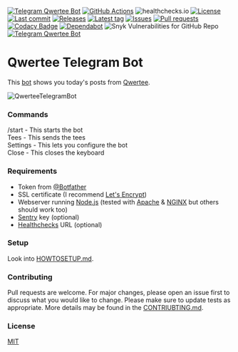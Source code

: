 [![Telegram Qwertee Bot](https://img.shields.io/badge/Telegram-Bot-blue?logo=telegram)](https://t.me/AwesomeQwerteeBot)
[![GitHub Actions](https://github.com/Crazy-Marvin/QwerteeTelegramBot/actions/workflows/ci.yml/badge.svg)](https://github.com/Crazy-Marvin/QwerteeTelegramBot/actions/workflows/ci.yml)
![healthchecks.io](https://img.shields.io/endpoint?url=https%3A%2F%2Fhealthchecks.io%2Fbadge%2F396c7d03-faf7-4562-9f83-1194d0%2FI1QbwtCZ%2FQwertee.shields)
[![License](https://img.shields.io/github/license/Crazy-Marvin/QwerteeTelegramBot)](https://github.com/Crazy-Marvin/QwerteeTelegramBot/blob/trunk/LICENSE)
[![Last commit](https://img.shields.io/github/last-commit/Crazy-Marvin/QwerteeTelegramBot.svg?style=flat)](https://github.com/Crazy-Marvin/QwerteeTelegramBot/commits)
[![Releases](https://img.shields.io/github/downloads/Crazy-Marvin/QwerteeTelegramBot/total.svg?style=flat)](https://github.com/Crazy-Marvin/QwerteeTelegramBot/releases)
[![Latest tag](https://img.shields.io/github/tag/Crazy-Marvin/QwerteeTelegramBot.svg?style=flat)](https://github.com/Crazy-Marvin/QwerteeTelegramBot/tags)
[![Issues](https://img.shields.io/github/issues/Crazy-Marvin/QwerteeTelegramBot.svg?style=flat)](https://github.com/Crazy-Marvin/QwerteeTelegramBot/issues)
[![Pull requests](https://img.shields.io/github/issues-pr/Crazy-Marvin/QwerteeTelegramBot.svg?style=flat)](https://github.com/Crazy-Marvin/QwerteeTelegramBot/pulls)
[![Codacy Badge](https://app.codacy.com/project/badge/Grade/d6eb9ee5488548dca0536ecd93e16ae0)](https://www.codacy.com/gh/Crazy-Marvin/QwerteeTelegramBot/dashboard?utm_source=github.com&amp;utm_medium=referral&amp;utm_content=Crazy-Marvin/QwerteeTelegramBot&amp;utm_campaign=Badge_Grade)
[![Dependabot](https://badgen.net/badge/icon/dependabot?icon=dependabot&label)](https://python.org/)
![Snyk Vulnerabilities for GitHub Repo](https://img.shields.io/snyk/vulnerabilities/github/Crazy-Marvin/QwerteeTelegramBot)
[![Telegram Qwertee Bot](https://img.shields.io/badge/Node.js-green?logo=nodedotjs)](https://t.me/AwesomeQwerteeBot)

# Qwertee Telegram Bot

This [bot](http://t.me/AwesomeQwerteeBot) shows you today's posts from [Qwertee](https://www.qwertee.com/r/63ab80873f). 

![QwerteeTelegramBot](https://user-images.githubusercontent.com/15004217/147385691-653fa749-9e6f-4900-a7a3-331606df4176.PNG)

### Commands

/start - This starts the bot  
Tees - This sends the tees  
Settings - This lets you configure the bot  
Close - This closes the keyboard  

### Requirements

- Token from [@Botfather](https://telegram.me/botfather)
- SSL certificate (I recommend [Let's Encrypt](https://letsencrypt.org/))
- Webserver running [Node.js](https://nodejs.org/) (tested with [Apache](https://httpd.apache.org/) & [NGINX](https://www.nginx.com/) but others should work too)
- [Sentry](https://docs.sentry.io/platforms/python/) key (optional)
- [Healthchecks](https://healthchecks.io/#php) URL (optional)

### Setup

Look into [HOWTOSETUP.md](https://github.com/Crazy-Marvin/QwerteeTelegramBot/blob/trunk/HOWTOSETUP.md).

### Contributing

Pull requests are welcome. For major changes, please open an issue first to discuss what you would like to change.
Please make sure to update tests as appropriate.
More details may be found in the [CONTRIUBTING.md](https://github.com/Crazy-Marvin/ProductHuntTelegramBot/tree/trunk/.github/CONTRIBUTING.md).

### License

[MIT](https://choosealicense.com/licenses/mit/)
